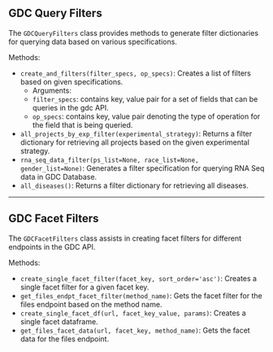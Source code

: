 GDC Query Filters
-----------------

The `GDCQueryFilters` class provides methods to generate filter dictionaries for querying data based on various specifications.

Methods:

- `create_and_filters(filter_specs, op_specs)`: Creates a list of filters based on given specifications.
  - Arguments: 
  - `filter_specs`: contains key, value pair for a set of fields that can be queries in the gdc API.
  - `op_specs`: contains key, value pair denoting the type of operation for the field that is being queried.
- `all_projects_by_exp_filter(experimental_strategy)`: Returns a filter dictionary for retrieving all projects based on the given experimental strategy.
- `rna_seq_data_filter(ps_list=None, race_list=None, gender_list=None)`: Generates a filter specification for querying RNA Seq data in GDC Database.
- `all_diseases()`: Returns a filter dictionary for retrieving all diseases.

-----------------

GDC Facet Filters
-----------------

The `GDCFacetFilters` class assists in creating facet filters for different endpoints in the GDC API.

Methods:
- `create_single_facet_filter(facet_key, sort_order='asc')`: Creates a single facet filter for a given facet key.
- `get_files_endpt_facet_filter(method_name)`: Gets the facet filter for the files endpoint based on the method name.
- `create_single_facet_df(url, facet_key_value, params)`: Creates a single facet dataframe.
- `get_files_facet_data(url, facet_key, method_name)`: Gets the facet data for the files endpoint.